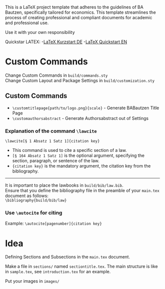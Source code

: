 This is a LaTeX project template that adheres to the guidelines of BA Bautzen, specifically tailored for economics. This template streamlines the process of creating professional and compliant documents for academic and professional use. 

Use it with your own responsibility

Quickstar LATEX: -[LaTeX Kurzstart DE](https://learnxinyminutes.com/docs/de-de/latex-de/)
-[LaTeX Quickstart EN](https://learnxinyminutes.com/docs/latex/)

# Custom Commands

Change Custom Commands in `build/commands.sty`  
Change Custom Layout and Package Settings in `build/customization.sty`

## Custom Commands

- `\customtitlepage{path/to/logo.png}{scale}` - Generate BABautzen Title Page
- `\customauthorsabstract` - Generate Authorsabstract out of Settings

### Explanation of the command `\lawcite`

`\lawcite[§ 1 Absatz 1 Satz 1]{citation key}`

- This command is used to cite a specific section of a law.
- `[§ 164 Absatz 1 Satz 1]` is the optional argument, specifying the section, paragraph, or sentence of the law.
- `{citation key}` is the mandatory argument, the citation key from the bibliography.

---

It is important to place the lawbooks in `build/bib/law.bib`.  
Ensure that you define the bibliography file in the preamble of your `main.tex` document as follows:  
`\bibliography{build/bib/law}`

### Use `\autocite` for citing

Example: `\autocite[pagenumber]{citation key}`

# Idea

Defining Sections and Subsections in the `main.tex` document. 

Make a file in `sections/` named `sectiontitle.tex`. 
The main structure is like in `sample.tex`, see `introduction.tex` for an example.

Put your images in `images/`
